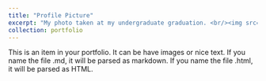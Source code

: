 ```yaml
---
title: "Profile Picture"
excerpt: "My photo taken at my undergraduate graduation. <br/><img src='/images/profile_photo.png'>"
collection: portfolio
---
```


This is an item in your portfolio. It can be have images or nice text. If you name the file .md, it will be parsed as markdown. If you name the file .html, it will be parsed as HTML. 
